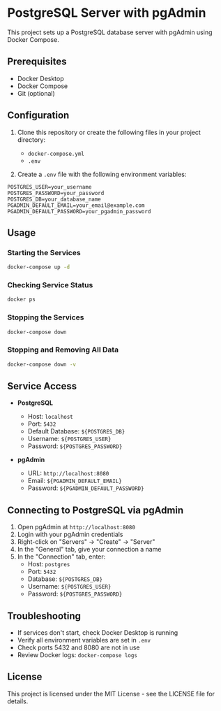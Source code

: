 # PostgreSQL Server with pgAdmin

This project sets up a PostgreSQL database server with pgAdmin using Docker Compose.

## Prerequisites

- Docker Desktop
- Docker Compose
- Git (optional)

## Configuration

1. Clone this repository or create the following files in your project directory:

   - `docker-compose.yml`
   - `.env`

2. Create a `.env` file with the following environment variables:

```env
POSTGRES_USER=your_username
POSTGRES_PASSWORD=your_password
POSTGRES_DB=your_database_name
PGADMIN_DEFAULT_EMAIL=your_email@example.com
PGADMIN_DEFAULT_PASSWORD=your_pgadmin_password
```

## Usage

### Starting the Services

```bash
docker-compose up -d
```

### Checking Service Status

```bash
docker ps
```

### Stopping the Services

```bash
docker-compose down
```

### Stopping and Removing All Data

```bash
docker-compose down -v
```

## Service Access

- **PostgreSQL**

  - Host: `localhost`
  - Port: `5432`
  - Default Database: `${POSTGRES_DB}`
  - Username: `${POSTGRES_USER}`
  - Password: `${POSTGRES_PASSWORD}`

- **pgAdmin**
  - URL: `http://localhost:8080`
  - Email: `${PGADMIN_DEFAULT_EMAIL}`
  - Password: `${PGADMIN_DEFAULT_PASSWORD}`

## Connecting to PostgreSQL via pgAdmin

1. Open pgAdmin at `http://localhost:8080`
2. Login with your pgAdmin credentials
3. Right-click on "Servers" → "Create" → "Server"
4. In the "General" tab, give your connection a name
5. In the "Connection" tab, enter:
   - Host: `postgres`
   - Port: `5432`
   - Database: `${POSTGRES_DB}`
   - Username: `${POSTGRES_USER}`
   - Password: `${POSTGRES_PASSWORD}`

   
## Troubleshooting

- If services don't start, check Docker Desktop is running
- Verify all environment variables are set in `.env`
- Check ports 5432 and 8080 are not in use
- Review Docker logs: `docker-compose logs`

## License

This project is licensed under the MIT License - see the LICENSE file for details.
